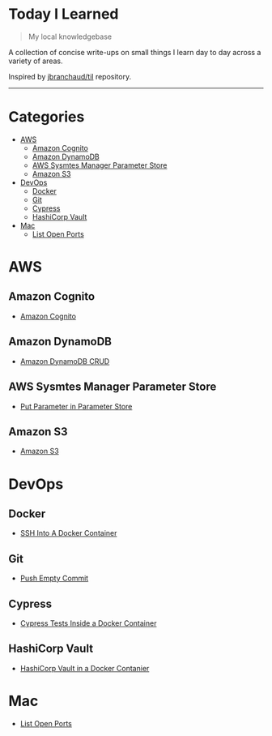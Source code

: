 # Today I Learned

> My local knowledgebase

A collection of concise write-ups on small things I learn day to day across a variety of areas.

Inspired by [jbranchaud/til](https://github.com/jbranchaud/til) repository.

---

# Categories
- [AWS](#aws)
    - [Amazon Cognito](#amazon-cognito)
    - [Amazon DynamoDB](#amazon-dynamodb)
    - [AWS Sysmtes Manager Parameter Store](#aws-sysmtes-manager-parameter-store)
    - [Amazon S3](#amazon-s3)
- [DevOps](#DevOps)
    - [Docker](#Docker)
    - [Git](#Git)
    - [Cypress](#Cypress)
    - [HashiCorp Vault](#hashicorp-vault)
- [Mac](#Mac)
    - [List Open Ports](#Mac)


# AWS
## Amazon Cognito
- [Amazon Cognito](aws/amazon-cognito.md)

## Amazon DynamoDB 
- [Amazon DynamoDB CRUD](aws/dynamodb-crud.md)

## AWS Sysmtes Manager Parameter Store
- [Put Parameter in Parameter Store](aws/put-parameter-ssm.md)

## Amazon S3
- [Amazon S3](aws/s3-pre-signed-url.md)

# DevOps
## Docker
- [SSH Into A Docker Container](devops/ssh-into-a-docker-container.md)

## Git
- [Push Empty Commit](devops/push-empty-commit.md)

## Cypress
- [Cypress Tests Inside a Docker Container](devops/cypress-docker-container.md)

## HashiCorp Vault
- [HashiCorp Vault in a Docker Contanier](devops/hashicorp-vault.md)

# Mac
- [List Open Ports](mac/list-ports.md)

<!-- # List Open Ports -->